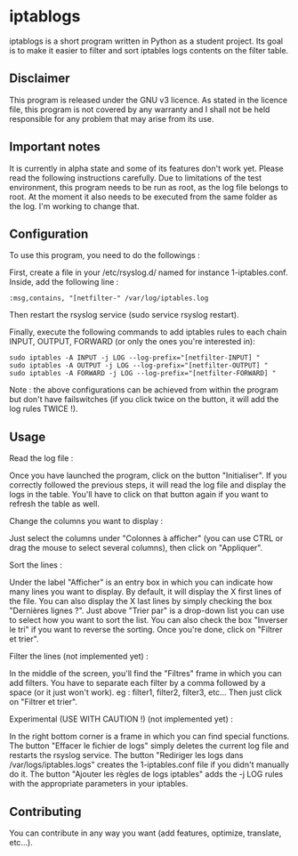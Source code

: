 # iptablogs
iptablogs is a short program written in Python as a student project. Its goal is to make it easier to filter and sort iptables logs contents on the filter table.

## Disclaimer
This program is released under the GNU v3 licence. As stated in the licence file, this program is not covered by any warranty and I shall not be held responsible for any problem that may arise from its use.

## Important notes
It is currently in alpha state and some of its features don't work yet. Please read the following instructions carefully.
Due to limitations of the test environment, this program needs to be run as root, as the log file belongs to root. At the moment it also needs to be executed from the same folder as the log. I'm working to change that.

## Configuration
To use this program, you need to do the followings :

First, create a file in your /etc/rsyslog.d/ named for instance 1-iptables.conf.
Inside, add the following line : 

    :msg,contains, "[netfilter-" /var/log/iptables.log

Then restart the rsyslog service (sudo service rsyslog restart).

Finally, execute the following commands to add iptables rules to each chain INPUT, OUTPUT, FORWARD (or only the ones you're interested in):
  
    sudo iptables -A INPUT -j LOG --log-prefix="[netfilter-INPUT] "
    sudo iptables -A OUTPUT -j LOG --log-prefix="[netfilter-OUTPUT] "
    sudo iptables -A FORWARD -j LOG --log-prefix="[netfilter-FORWARD] "
  
Note : the above configurations can be achieved from within the program but don't have failswitches (if you click twice on the button, it will add the log rules TWICE !).

## Usage
Read the log file :

Once you have launched the program, click on the button "Initialiser". If you correctly followed the previous steps, it will read the log file and display the logs in the table. You'll have to click on that button again if you want to refresh the table as well.

Change the columns you want to display : 

Just select the columns under "Colonnes à afficher" (you can use CTRL or drag the mouse to select several columns), then click on "Appliquer".

Sort the lines : 

Under the label "Afficher" is an entry box in which you can indicate how many lines you want to display. By default, it will display the X first lines of the file. You can also display the X last lines by simply checking the box "Dernières lignes ?".
Just above "Trier par" is a drop-down list you can use to select how you want to sort the list. You can also check the box "Inverser le tri" if you want to reverse the sorting.
Once you're done, click on "Filtrer et trier".

Filter the lines (not implemented yet) : 

In the middle of the screen, you'll find the "Filtres" frame in which you can add filters. You have to separate each filter by a comma followed by a space (or it just won't work). 
eg : filter1, filter2, filter3, etc...
Then just click on "Filtrer et trier".

Experimental (USE WITH CAUTION !) (not implemented yet) :

In the right bottom corner is a frame in which you can find special functions.
The button "Effacer le fichier de logs" simply deletes the current log file and restarts the rsyslog service.
The button "Rediriger les logs dans /var/logs/iptables.logs" creates the 1-iptables.conf file if you didn't manually do it.
The button "Ajouter les règles de logs iptables" adds the -j LOG rules with the appropriate parameters in your iptables.

## Contributing
You can contribute in any way you want (add features, optimize, translate, etc...).
